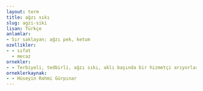 ```yaml
---
layout: term
title: ağzı sıkı
slug: agzi-siki
lisan: Türkçe
anlamlar:
- Sır saklayan; ağzı pek, ketum
ozellikler:
- - sıfat
  - mecaz
ornekler:
- - Terbiyeli, tedbirli, ağzı sıkı, aklı başında bir hizmetçi arıyorlar.
orneklerkaynak:
- - Hüseyin Rahmi Gürpınar
---
```

